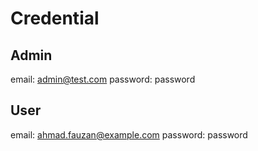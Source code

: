 # Credential

## Admin
email: admin@test.com
password: password

## User
email: ahmad.fauzan@example.com
password: password
